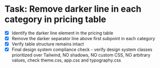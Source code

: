 # Task: Remove darker line in each category in pricing table

- [x] Identify the darker line element in the pricing table
- [x] Remove the darker separator line above first subpoint in each category
- [x] Verify table structure remains intact
- [x] Final design system compliance check - verify design system classes prioritized over Tailwind, NO shadows, NO custom CSS, NO arbitrary values, check theme.css, app.css and typography.css